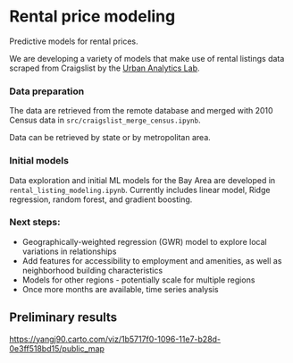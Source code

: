 # Rental price modeling

Predictive models for rental prices. 

We are developing a variety of models that make use of rental listings data scraped from Craigslist by the [Urban Analytics Lab](https://github.com/ual/scraper2).

### Data preparation

The data are retrieved from the remote database and merged with 2010 Census data in `src/craigslist_merge_census.ipynb`.  


Data can be retrieved by state or by metropolitan area. 

### Initial models

Data exploration and initial ML models for the Bay Area are developed in `rental_listing_modeling.ipynb`. Currently includes linear model, Ridge regression, random forest, and gradient boosting. 


### Next steps: 

- Geographically-weighted regression (GWR) model to explore local variations in relationships
- Add features for accessibility to employment and amenities, as well as neighborhood building characteristics
- Models for other regions - potentially scale for multiple regions
- Once more months are available, time series analysis

## Preliminary results
https://yangj90.carto.com/viz/1b5717f0-1096-11e7-b28d-0e3ff518bd15/public_map













